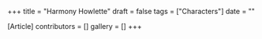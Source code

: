 +++
title = "Harmony Howlette"
draft = false
tags = ["Characters"]
date = ""

[Article]
contributors = []
gallery = []
+++